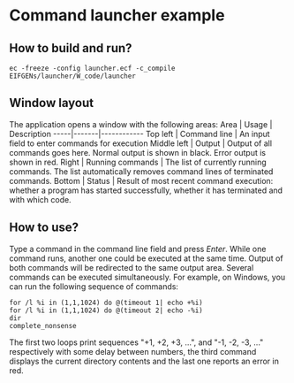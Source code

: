 # Command launcher example
## How to build and run?
```
ec -freeze -config launcher.ecf -c_compile
EIFGENs/launcher/W_code/launcher
```
## Window layout
The application opens a window with the following areas:
Area | Usage | Description
-----|-------|------------
Top left | Command line | An input field to enter commands for execution
Middle left | Output | Output of all commands goes here. Normal output is shown in black. Error output is shown in red.
Right | Running commands | The list of currently running commands. The list automatically removes command lines of terminated commands.
Bottom | Status | Result of most recent command execution: whether a program has started successfully, whether it has terminated and with which code.
## How to use?
Type a command in the command line field and press _Enter_. While one command runs, another one could be executed at the same time. Output of both commands will be redirected to the same output area. Several commands can be executed simultaneously.
For example, on Windows, you can run the following sequence of commands:
```
for /l %i in (1,1,1024) do @(timeout 1| echo +%i)
for /l %i in (1,1,1024) do @(timeout 2| echo -%i)
dir
complete_nonsense
```
The first two loops print sequences "+1, +2, +3, ...", and "-1, -2, -3, ..." respectively with some delay between numbers, the third command displays the current directory contents and the last one reports an error in red.
